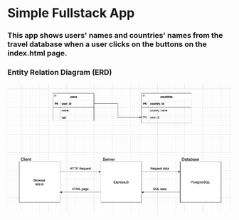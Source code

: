 # Simple Fullstack App 
### This app shows users' names and countries' names from the travel database when a user clicks on the buttons on the index.html page.
### Entity Relation Diagram (ERD)
![Entity Relation Diagram](/ERD.png "ERD")
